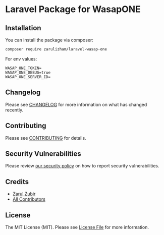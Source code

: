 # Laravel Package for WasapONE

## Installation

You can install the package via composer:

```bash
composer require zarulizham/laravel-wasap-one
```

For env values:

```
WASAP_ONE_TOKEN=
WASAP_ONE_DEBUG=true
WASAP_ONE_SERVER_ID=
```

## Changelog

Please see [CHANGELOG](CHANGELOG.md) for more information on what has changed recently.

## Contributing

Please see [CONTRIBUTING](CONTRIBUTING.md) for details.

## Security Vulnerabilities

Please review [our security policy](../../security/policy) on how to report security vulnerabilities.

## Credits

- [Zarul Zubir](https://github.com/zarulizham)
- [All Contributors](../../contributors)

## License

The MIT License (MIT). Please see [License File](LICENSE.md) for more information.
